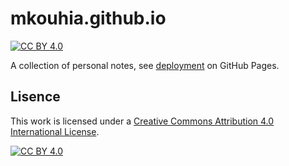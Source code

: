 # mkouhia.github.io
[![CC BY 4.0][cc-by-shield]][cc-by]

A collection of personal notes, see [deployment] on GitHub Pages.


## Lisence

This work is licensed under a
[Creative Commons Attribution 4.0 International License][cc-by].

[![CC BY 4.0][cc-by-image]][cc-by]

[cc-by]: http://creativecommons.org/licenses/by/4.0/
[cc-by-image]: https://i.creativecommons.org/l/by/4.0/88x31.png
[cc-by-shield]: https://img.shields.io/badge/License-CC%20BY%204.0-lightgrey.svg

[deployment]: https://mkouhia.github.io/
